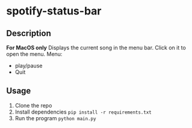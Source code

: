 # spotify-status-bar

## Description
**For MacOS only**
Displays the current song in the menu bar. Click on it to open the menu.
Menu:
* play/pause
* Quit

## Usage
1. Clone the repo
2. Install dependencies `pip install -r requirements.txt`
3. Run the program `python main.py`